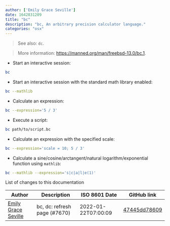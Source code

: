 ```yaml
---
author: ['Emily Grace Seville']
date: 1642831209
title: "bc"
description: "bc, An arbitrary precision calculator language."
categories: "osx"
---
```

> See also: `dc`.

> More information: <https://manned.org/man/freebsd-13.0/bc.1>.

- Start an interactive session:

```bash
bc
```

- Start an interactive session with the standard math library enabled:

```bash
bc --mathlib
```

- Calculate an expression:

```bash
bc --expression='5 / 3'
```

- Execute a script:

```bash
bc path/to/script.bc
```

- Calculate an expression with the specified scale:

```bash
bc --expression='scale = 10; 5 / 3'
```

- Calculate a sine/cosine/arctangent/natural logarithm/exponential function using `mathlib`:

```bash
bc --mathlib --expression='s|c|a|l|e(1)'
```
List of changes to this documentation


Author | Description | ISO 8601 Date | GitHub link
------|-----|-----|-----
[Emily Grace Seville](mailto:emilyseville7cf@gmail.com) | bc, dc: refresh page (#7670) | 2022-01-22T07:00:09 | [47445dd78609](https://github.com/tldr-pages/tldr/commit/47445dd7860917026b4df1845f4c54a0f3d6ab94)

